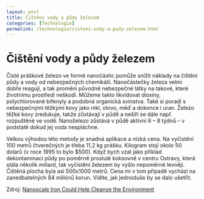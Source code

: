 ```yaml
---
layout: post
title: Čištění vody a půdy železem
categories: [Technologie]
permalink: /technologie/cisteni-vody-a-pudy-zelezem.html
---
```

# Čištění vody a půdy železem

Čisté práškové železo ve formě nanočástic pomůže snížit náklady na čištění půdy a vody od nebezpečných chemikálií. Nanočástečky železa velmi dobře reagují, a tak promění původně nebezpečné látky na takové, které životnímu prostředí neškodí. Můžeme takto likvidovat dioxiny, polychlorované bifenyly a podobná organická svinstva. Také si poradí s nebezpečnými těžkými kovy jako nikl, olovo, měď a dokonce i uran. Železo těžké kovy zredukuje, takže zůstávají v půdě a nešíří se dále např. rozpuštěné ve vodě. Nanoželezo zůstává v půdě aktivní 6 – 8 týdnů – v podstatě dokud jej voda nespláchne.

Velkou výhodou této metody je snadná aplikace a nízká cena. Na vyčistění 100 metrů čtverečných je třeba 11,2 kg prášku. Kilogram stojí okolo 50 dolarů (v roce 1995 to bylo $500). Když bych vzal jako příklad dekontaminaci půdy po poměrně proslulé koksovně v centru Ostravy, která stála několik miliard, tak vyčistění železem by vyšlo nepoměrně levněji. Čištěná plocha byla asi 500x1000 metrů. Cena mi v tom případě vychází na zanedbatelných 84 miliónů korun. Vidíte, jak jednoduše by se dalo ušetřit.

Zdroj: [Nanoscale Iron Could Help Cleanse the Environment](http://www.nsf.gov/od/lpa/news/03/pr0394.htm)

